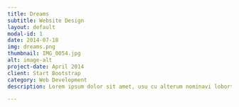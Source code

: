 ```yaml
---
title: Dreams
subtitle: Website Design
layout: default
modal-id: 1
date: 2014-07-18
img: dreams.png
thumbnail: IMG_0054.jpg
alt: image-alt
project-date: April 2014
client: Start Bootstrap
category: Web Development
description: Lorem ipsum dolor sit amet, usu cu alterum nominavi lobortis. At duo novum diceret. Tantas apeirian vix et, usu sanctus postulant inciderint ut, populo diceret necessitatibus in vim. Cu eum dicam feugiat noluisse.

---
```

